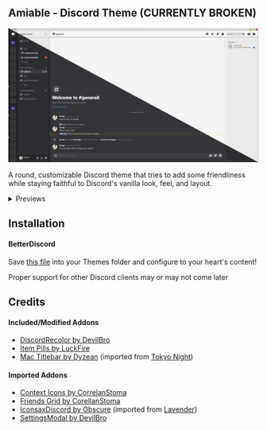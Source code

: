 ## Amiable - Discord Theme (CURRENTLY BROKEN)
![](https://github.com/scoopds/discord-amiable/blob/main/previews/top.png?raw=true)

A round, customizable Discord theme that tries to add some friendliness while staying faithful to Discord's vanilla look, feel, and layout.

<details closed>
<summary>Previews</summary>
<br>

![](https://github.com/scoopds/discord-amiable/blob/main/previews/light.png?raw=true)
  
![](https://github.com/scoopds/discord-amiable/blob/main/previews/dark.png?raw=true)
  
![](https://github.com/scoopds/discord-amiable/blob/main/previews/settings.png?raw=true)
  
</details>

## Installation
#### BetterDiscord
Save [this file](https://github.com/scoopds/discord-amiable/raw/main/amiable.theme.css) into your Themes folder and configure to your heart's content!

Proper support for other Discord clients may or may not come later

## Credits
#### Included/Modified Addons
- [DiscordRecolor by DevilBro](https://github.com/mwittrien/BetterDiscordAddons/tree/master/Themes/DiscordRecolor)
- [Item Pills by LuckFire](https://github.com/discord-extensions/item-pills)
- [Mac Titlebar by Dyzean](https://github.com/Dyzean/Tokyo-Night/blob/main/addons/mac-titlebar.css) (imported from [Tokyo Night](https://github.com/Dyzean/Tokyo-Night))

#### Imported Addons
- [Context Icons by CorrelanStoma](https://github.com/CreArts-Community/Context-Icons)
- [Friends Grid by CorellanStoma](https://github.com/CreArts-Community/Friends-Grid)
- [IconsaxDiscord by Obscure](https://github.com/Lavender-Discord/IconsaxDiscord) (imported from [Lavender](https://github.com/Lavender-Discord/Lavender))
- [SettingsModal by DevilBro](https://github.com/mwittrien/BetterDiscordAddons/tree/master/Themes/SettingsModal)

